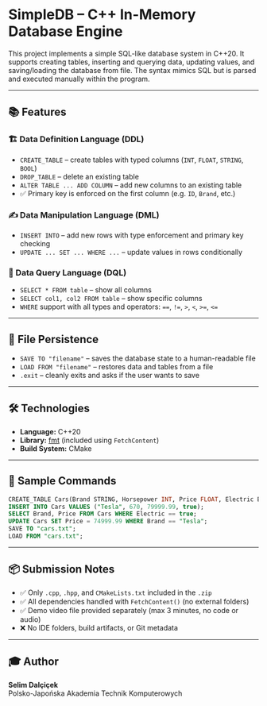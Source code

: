 # SimpleDB – C++ In-Memory Database Engine

This project implements a simple SQL-like database system in C++20. It supports creating tables, inserting and querying data, updating values, and saving/loading the database from file. The syntax mimics SQL but is parsed and executed manually within the program.

---

## 📚 Features

### 🏗️ Data Definition Language (DDL)
- `CREATE_TABLE` – create tables with typed columns (`INT`, `FLOAT`, `STRING`, `BOOL`)
- `DROP_TABLE` – delete an existing table
- `ALTER TABLE ... ADD COLUMN` – add new columns to an existing table
- ✅ Primary key is enforced on the first column (e.g. `ID`, `Brand`, etc.)

### ✍️ Data Manipulation Language (DML)
- `INSERT INTO` – add new rows with type enforcement and primary key checking
- `UPDATE ... SET ... WHERE ...` – update values in rows conditionally

### 🔎 Data Query Language (DQL)
- `SELECT * FROM table` – show all columns
- `SELECT col1, col2 FROM table` – show specific columns
- `WHERE` support with all types and operators: `==`, `!=`, `>`, `<`, `>=`, `<=`

---

## 💾 File Persistence

- `SAVE TO "filename"` – saves the database state to a human-readable file
- `LOAD FROM "filename"` – restores data and tables from a file
- `.exit` – cleanly exits and asks if the user wants to save

---

## 🛠️ Technologies

- **Language:** C++20
- **Library:** [fmt](https://github.com/fmtlib/fmt) (included using `FetchContent`)
- **Build System:** CMake

---

## 🧪 Sample Commands

```sql
CREATE_TABLE Cars(Brand STRING, Horsepower INT, Price FLOAT, Electric BOOL);
INSERT INTO Cars VALUES ("Tesla", 670, 79999.99, true);
SELECT Brand, Price FROM Cars WHERE Electric == true;
UPDATE Cars SET Price = 74999.99 WHERE Brand == "Tesla";
SAVE TO "cars.txt";
LOAD FROM "cars.txt";
```

---

## 📦 Submission Notes

- ✅ Only `.cpp`, `.hpp`, and `CMakeLists.txt` included in the `.zip`
- ✅ All dependencies handled with `FetchContent()` (no external folders)
- ✅ Demo video file provided separately (max 3 minutes, no code or audio)
- ❌ No IDE folders, build artifacts, or Git metadata

---

## 🎓 Author

**Selim Dalçiçek**  
Polsko-Japońska Akademia Technik Komputerowych  
